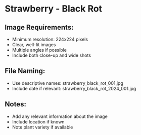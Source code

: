 # Strawberry - Black Rot

## Image Requirements:
- Minimum resolution: 224x224 pixels
- Clear, well-lit images
- Multiple angles if possible
- Include both close-up and wide shots

## File Naming:
- Use descriptive names: strawberry_black_rot_001.jpg
- Include date if relevant: strawberry_black_rot_2024_001.jpg

## Notes:
- Add any relevant information about the image
- Include location if known
- Note plant variety if available
